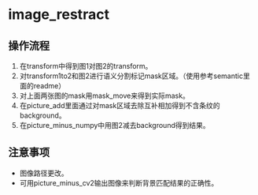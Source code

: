 # image_restract

## 操作流程

1. 在transform中得到图1对图2的transform。
2. 对transform1to2和图2进行语义分割标记mask区域。（使用参考semantic里面的readme）
3. 对上面两张图的mask用mask_move来得到实际mask。
4. 在picture_add里面通过对mask区域去除互补相加得到不含条纹的background。
5. 在picture_minus_numpy中用图2减去background得到结果。

## 注意事项

- 图像路径更改。
- 可用picture_minus_cv2输出图像来判断背景匹配结果的正确性。
